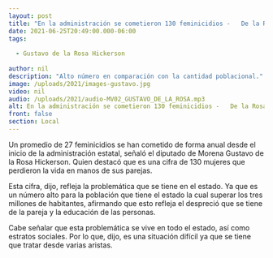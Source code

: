 ```yaml
---
layout: post
title: "En la administración se cometieron 130 feminicidios -   De la Rosa"
date: 2021-06-25T20:49:00.000-06:00
tags:
  
  - Gustavo de la Rosa Hickerson
  
author: nil
description: "Alto número en comparación con la cantidad poblacional."
image: /uploads/2021/images-gustavo.jpg
video: nil
audio: /uploads/2021/audio-MV02_GUSTAVO_DE_LA_ROSA.mp3
alt: En la administración se cometieron 130 feminicidios -   De la Rosa
front: false
section: Local
---
```


Un promedio de 27 feminicidios se han cometido de forma anual desde el inicio de la administración estatal, señaló el diputado de Morena Gustavo de la Rosa Hickerson. Quien destacó que es una cifra de 130 mujeres que perdieron la vida en manos de sus parejas. 

Esta cifra, dijo, refleja la problemática que se tiene en el estado. Ya que es un número alto para la población que tiene el estado la cual superar los tres millones de habitantes, afirmando que esto refleja el despreció que se tiene de la pareja y la educación de las personas.

Cabe señalar que esta problemática se vive en todo el estado, así como estratos sociales. Por lo que, dijo, es una situación difícil ya que se tiene que tratar desde varias aristas.
